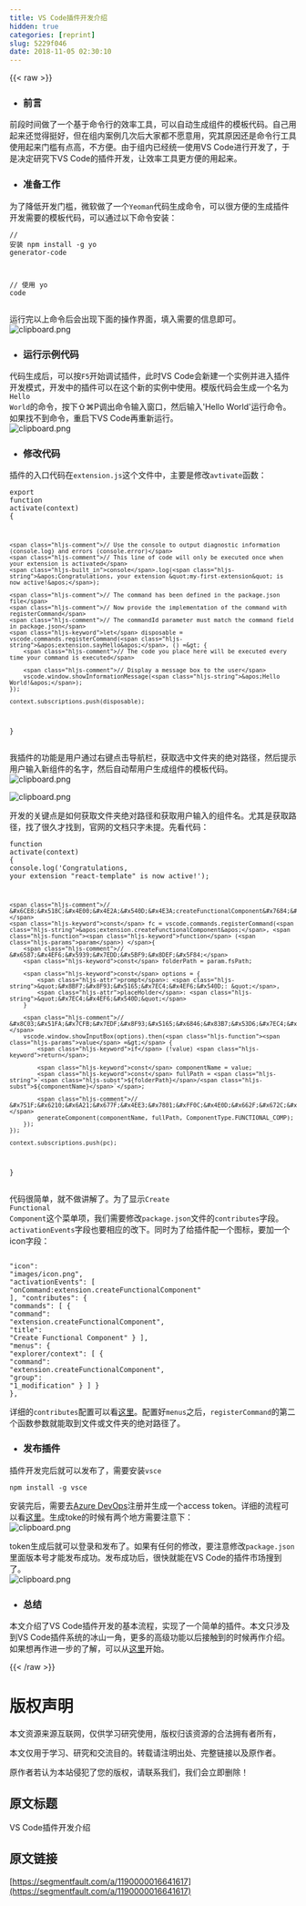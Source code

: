 ```yaml
---
title: VS Code插件开发介绍
hidden: true
categories: [reprint]
slug: 5229f046
date: 2018-11-05 02:30:10
---
```


{{< raw >}}
<ul><li><h3 id="articleHeader0">&#x524D;&#x8A00;</h3></li></ul><p>&#x524D;&#x6BB5;&#x65F6;&#x95F4;&#x505A;&#x4E86;&#x4E00;&#x4E2A;&#x57FA;&#x4E8E;&#x547D;&#x4EE4;&#x884C;&#x7684;&#x6548;&#x7387;&#x5DE5;&#x5177;&#xFF0C;&#x53EF;&#x4EE5;&#x81EA;&#x52A8;&#x751F;&#x6210;&#x7EC4;&#x4EF6;&#x7684;&#x6A21;&#x677F;&#x4EE3;&#x7801;&#x3002;&#x81EA;&#x5DF1;&#x7528;&#x8D77;&#x6765;&#x8FD8;&#x89C9;&#x5F97;&#x633A;&#x597D;&#xFF0C;&#x4F46;&#x5728;&#x7EC4;&#x5185;&#x6848;&#x4F8B;&#x51E0;&#x6B21;&#x540E;&#x5927;&#x5BB6;&#x90FD;&#x4E0D;&#x613F;&#x610F;&#x7528;&#xFF0C;&#x7A76;&#x5176;&#x539F;&#x56E0;&#x8FD8;&#x662F;&#x547D;&#x4EE4;&#x884C;&#x5DE5;&#x5177;&#x4F7F;&#x7528;&#x8D77;&#x6765;&#x95E8;&#x69DB;&#x6709;&#x70B9;&#x9AD8;&#xFF0C;&#x4E0D;&#x65B9;&#x4FBF;&#x3002;&#x7531;&#x4E8E;&#x7EC4;&#x5185;&#x5DF2;&#x7ECF;&#x7EDF;&#x4E00;&#x4F7F;&#x7528;VS Code&#x8FDB;&#x884C;&#x5F00;&#x53D1;&#x4E86;&#xFF0C;&#x4E8E;&#x662F;&#x51B3;&#x5B9A;&#x7814;&#x7A76;&#x4E0B;VS Code&#x7684;&#x63D2;&#x4EF6;&#x5F00;&#x53D1;&#xFF0C;&#x8BA9;&#x6548;&#x7387;&#x5DE5;&#x5177;&#x66F4;&#x65B9;&#x4FBF;&#x7684;&#x7528;&#x8D77;&#x6765;&#x3002;</p><ul><li><h3 id="articleHeader1">&#x51C6;&#x5907;&#x5DE5;&#x4F5C;</h3></li></ul><p>&#x4E3A;&#x4E86;&#x964D;&#x4F4E;&#x5F00;&#x53D1;&#x95E8;&#x69DB;&#xFF0C;&#x5FAE;&#x8F6F;&#x505A;&#x4E86;&#x4E00;&#x4E2A;<code>Yeoman</code>&#x4EE3;&#x7801;&#x751F;&#x6210;&#x547D;&#x4EE4;&#xFF0C;&#x53EF;&#x4EE5;&#x5F88;&#x65B9;&#x4FBF;&#x7684;&#x751F;&#x6210;&#x63D2;&#x4EF6;&#x5F00;&#x53D1;&#x9700;&#x8981;&#x7684;&#x6A21;&#x677F;&#x4EE3;&#x7801;&#xFF0C;&#x53EF;&#x4EE5;&#x901A;&#x8FC7;&#x4EE5;&#x4E0B;&#x547D;&#x4EE4;&#x5B89;&#x88C5;&#xFF1A;</p><div class="widget-codetool" style="display:none"><div class="widget-codetool--inner"><span class="selectCode code-tool" data-toggle="tooltip" data-placement="top" title="" data-original-title="&#x5168;&#x9009;"></span> <span type="button" class="copyCode code-tool" data-toggle="tooltip" data-placement="top" data-clipboard-text="// &#x5B89;&#x88C5;
npm install -g yo generator-code

// &#x4F7F;&#x7528;
yo code" title="" data-original-title="&#x590D;&#x5236;"></span> <span type="button" class="saveToNote code-tool" data-toggle="tooltip" data-placement="top" title="" data-original-title="&#x653E;&#x8FDB;&#x7B14;&#x8BB0;"></span></div></div><pre class="hljs clean"><code class="sh"><span class="hljs-comment">// &#x5B89;&#x88C5;</span>
npm install -g yo generator-<span class="hljs-keyword">code</span>

<span class="hljs-comment">// &#x4F7F;&#x7528;</span>
yo <span class="hljs-keyword">code</span></code></pre><p>&#x8FD0;&#x884C;&#x5B8C;&#x4EE5;&#x4E0A;&#x547D;&#x4EE4;&#x540E;&#x4F1A;&#x51FA;&#x73B0;&#x4E0B;&#x9762;&#x7684;&#x64CD;&#x4F5C;&#x754C;&#x9762;&#xFF0C;&#x586B;&#x5165;&#x9700;&#x8981;&#x7684;&#x4FE1;&#x606F;&#x5373;&#x53EF;&#x3002;<br><span class="img-wrap"><img data-src="/img/bVbhZcK?w=589&amp;h=323" src="https://static.alili.tech/img/bVbhZcK?w=589&amp;h=323" alt="clipboard.png" title="clipboard.png" style="cursor:pointer;display:inline"></span></p><ul><li><h3 id="articleHeader2">&#x8FD0;&#x884C;&#x793A;&#x4F8B;&#x4EE3;&#x7801;</h3></li></ul><p>&#x4EE3;&#x7801;&#x751F;&#x6210;&#x540E;&#xFF0C;&#x53EF;&#x4EE5;&#x6309;<code>F5</code>&#x5F00;&#x59CB;&#x8C03;&#x8BD5;&#x63D2;&#x4EF6;&#xFF0C;&#x6B64;&#x65F6;VS Code&#x4F1A;&#x65B0;&#x5EFA;&#x4E00;&#x4E2A;&#x5B9E;&#x4F8B;&#x5E76;&#x8FDB;&#x5165;&#x63D2;&#x4EF6;&#x5F00;&#x53D1;&#x6A21;&#x5F0F;&#xFF0C;&#x5F00;&#x53D1;&#x4E2D;&#x7684;&#x63D2;&#x4EF6;&#x53EF;&#x4EE5;&#x5728;&#x8FD9;&#x4E2A;&#x65B0;&#x7684;&#x5B9E;&#x4F8B;&#x4E2D;&#x4F7F;&#x7528;&#x3002;&#x6A21;&#x7248;&#x4EE3;&#x7801;&#x4F1A;&#x751F;&#x6210;&#x4E00;&#x4E2A;&#x540D;&#x4E3A;<code>Hello World</code>&#x7684;&#x547D;&#x4EE4;&#xFF0C;&#x6309;&#x4E0B;&#x21E7;&#x2318;P&#x8C03;&#x51FA;&#x547D;&#x4EE4;&#x8F93;&#x5165;&#x7A97;&#x53E3;&#xFF0C;&#x7136;&#x540E;&#x8F93;&#x5165;&apos;Hello World&apos;&#x8FD0;&#x884C;&#x547D;&#x4EE4;&#x3002;&#x5982;&#x679C;&#x627E;&#x4E0D;&#x5230;&#x547D;&#x4EE4;&#xFF0C;&#x91CD;&#x542F;&#x4E0B;VS Code&#x518D;&#x91CD;&#x65B0;&#x8FD0;&#x884C;&#x3002;<br><span class="img-wrap"><img data-src="/img/bVbhZi3?w=1316&amp;h=845" src="https://static.alili.tech/img/bVbhZi3?w=1316&amp;h=845" alt="clipboard.png" title="clipboard.png" style="cursor:pointer;display:inline"></span></p><ul><li><h3 id="articleHeader3">&#x4FEE;&#x6539;&#x4EE3;&#x7801;</h3></li></ul><p>&#x63D2;&#x4EF6;&#x7684;&#x5165;&#x53E3;&#x4EE3;&#x7801;&#x5728;<code>extension.js</code>&#x8FD9;&#x4E2A;&#x6587;&#x4EF6;&#x4E2D;&#xFF0C;&#x4E3B;&#x8981;&#x662F;&#x4FEE;&#x6539;<code>avtivate</code>&#x51FD;&#x6570;&#xFF1A;</p><div class="widget-codetool" style="display:none"><div class="widget-codetool--inner"><span class="selectCode code-tool" data-toggle="tooltip" data-placement="top" title="" data-original-title="&#x5168;&#x9009;"></span> <span type="button" class="copyCode code-tool" data-toggle="tooltip" data-placement="top" data-clipboard-text="export function activate(context) {

    // Use the console to output diagnostic information (console.log) and errors (console.error)
    // This line of code will only be executed once when your extension is activated
    console.log(&apos;Congratulations, your extension &quot;my-first-extension&quot; is now active!&apos;);

    // The command has been defined in the package.json file
    // Now provide the implementation of the command with  registerCommand
    // The commandId parameter must match the command field in package.json
    let disposable = vscode.commands.registerCommand(&apos;extension.sayHello&apos;, () =&gt; {
        // The code you place here will be executed every time your command is executed

        // Display a message box to the user
        vscode.window.showInformationMessage(&apos;Hello World!&apos;);
    });

    context.subscriptions.push(disposable);
}" title="" data-original-title="&#x590D;&#x5236;"></span> <span type="button" class="saveToNote code-tool" data-toggle="tooltip" data-placement="top" title="" data-original-title="&#x653E;&#x8FDB;&#x7B14;&#x8BB0;"></span></div></div><pre class="javascript hljs"><code class="javascript"><span class="hljs-keyword">export</span> <span class="hljs-function"><span class="hljs-keyword">function</span> <span class="hljs-title">activate</span>(<span class="hljs-params">context</span>) </span>{

    <span class="hljs-comment">// Use the console to output diagnostic information (console.log) and errors (console.error)</span>
    <span class="hljs-comment">// This line of code will only be executed once when your extension is activated</span>
    <span class="hljs-built_in">console</span>.log(<span class="hljs-string">&apos;Congratulations, your extension &quot;my-first-extension&quot; is now active!&apos;</span>);

    <span class="hljs-comment">// The command has been defined in the package.json file</span>
    <span class="hljs-comment">// Now provide the implementation of the command with  registerCommand</span>
    <span class="hljs-comment">// The commandId parameter must match the command field in package.json</span>
    <span class="hljs-keyword">let</span> disposable = vscode.commands.registerCommand(<span class="hljs-string">&apos;extension.sayHello&apos;</span>, () =&gt; {
        <span class="hljs-comment">// The code you place here will be executed every time your command is executed</span>

        <span class="hljs-comment">// Display a message box to the user</span>
        vscode.window.showInformationMessage(<span class="hljs-string">&apos;Hello World!&apos;</span>);
    });

    context.subscriptions.push(disposable);
}</code></pre><p>&#x6211;&#x63D2;&#x4EF6;&#x7684;&#x529F;&#x80FD;&#x662F;&#x7528;&#x6237;&#x901A;&#x8FC7;&#x53F3;&#x952E;&#x70B9;&#x51FB;&#x5BFC;&#x822A;&#x680F;&#xFF0C;&#x83B7;&#x53D6;&#x9009;&#x4E2D;&#x6587;&#x4EF6;&#x5939;&#x7684;&#x7EDD;&#x5BF9;&#x8DEF;&#x5F84;&#xFF0C;&#x7136;&#x540E;&#x63D0;&#x793A;&#x7528;&#x6237;&#x8F93;&#x5165;&#x65B0;&#x7EC4;&#x4EF6;&#x7684;&#x540D;&#x5B57;&#xFF0C;&#x7136;&#x540E;&#x81EA;&#x52A8;&#x5E2E;&#x7528;&#x6237;&#x751F;&#x6210;&#x7EC4;&#x4EF6;&#x7684;&#x6A21;&#x677F;&#x4EE3;&#x7801;&#x3002;<br><span class="img-wrap"><img data-src="/img/bVbhZkG?w=408&amp;h=278" src="https://static.alili.tech/img/bVbhZkG?w=408&amp;h=278" alt="clipboard.png" title="clipboard.png" style="cursor:pointer;display:inline"></span></p><p><span class="img-wrap"><img data-src="/img/bVbhZkZ?w=1980&amp;h=462" src="https://static.alili.tech/img/bVbhZkZ?w=1980&amp;h=462" alt="clipboard.png" title="clipboard.png" style="cursor:pointer;display:inline"></span></p><p>&#x5F00;&#x53D1;&#x7684;&#x5173;&#x952E;&#x70B9;&#x662F;&#x5982;&#x4F55;&#x83B7;&#x53D6;&#x6587;&#x4EF6;&#x5939;&#x7EDD;&#x5BF9;&#x8DEF;&#x5F84;&#x548C;&#x83B7;&#x53D6;&#x7528;&#x6237;&#x8F93;&#x5165;&#x7684;&#x7EC4;&#x4EF6;&#x540D;&#x3002;&#x5C24;&#x5176;&#x662F;&#x83B7;&#x53D6;&#x8DEF;&#x5F84;&#xFF0C;&#x627E;&#x4E86;&#x5F88;&#x4E45;&#x624D;&#x627E;&#x5230;&#xFF0C;&#x5B98;&#x7F51;&#x7684;&#x6587;&#x6863;&#x53EA;&#x5B57;&#x672A;&#x63D0;&#x3002;&#x5148;&#x770B;&#x4EE3;&#x7801;&#xFF1A;</p><div class="widget-codetool" style="display:none"><div class="widget-codetool--inner"><span class="selectCode code-tool" data-toggle="tooltip" data-placement="top" title="" data-original-title="&#x5168;&#x9009;"></span> <span type="button" class="copyCode code-tool" data-toggle="tooltip" data-placement="top" data-clipboard-text="function activate(context) {
    console.log(&apos;Congratulations, your extension &quot;react-template&quot; is now active!&apos;);

    // &#x6CE8;&#x518C;&#x4E00;&#x4E2A;&#x540D;&#x4E3A;createFunctionalComponent&#x7684;&#x547D;&#x4EE4;
    const fc = vscode.commands.registerCommand(&apos;extension.createFunctionalComponent&apos;, function (param) {
        // &#x6587;&#x4EF6;&#x5939;&#x7EDD;&#x5BF9;&#x8DEF;&#x5F84;
        const folderPath = param.fsPath;

        const options = {
            prompt: &quot;&#x8BF7;&#x8F93;&#x5165;&#x7EC4;&#x4EF6;&#x540D;: &quot;,
            placeHolder: &quot;&#x7EC4;&#x4EF6;&#x540D;&quot;
        }
        
        // &#x8C03;&#x51FA;&#x7CFB;&#x7EDF;&#x8F93;&#x5165;&#x6846;&#x83B7;&#x53D6;&#x7EC4;&#x4EF6;&#x540D;
        vscode.window.showInputBox(options).then(value =&gt; {
            if (!value) return;

            const componentName = value;
            const fullPath = `${folderPath}/${componentName}`;

            // &#x751F;&#x6210;&#x6A21;&#x677F;&#x4EE3;&#x7801;&#xFF0C;&#x4E0D;&#x662F;&#x672C;&#x6587;&#x7684;&#x91CD;&#x70B9;&#xFF0C;&#x5148;&#x5FFD;&#x7565;
            generateComponent(componentName, fullPath, ComponentType.FUNCTIONAL_COMP);
        });
    });
    
    context.subscriptions.push(pc);
}" title="" data-original-title="&#x590D;&#x5236;"></span> <span type="button" class="saveToNote code-tool" data-toggle="tooltip" data-placement="top" title="" data-original-title="&#x653E;&#x8FDB;&#x7B14;&#x8BB0;"></span></div></div><pre class="javascript hljs"><code class="javascript"><span class="hljs-function"><span class="hljs-keyword">function</span> <span class="hljs-title">activate</span>(<span class="hljs-params">context</span>) </span>{
    <span class="hljs-built_in">console</span>.log(<span class="hljs-string">&apos;Congratulations, your extension &quot;react-template&quot; is now active!&apos;</span>);

    <span class="hljs-comment">// &#x6CE8;&#x518C;&#x4E00;&#x4E2A;&#x540D;&#x4E3A;createFunctionalComponent&#x7684;&#x547D;&#x4EE4;</span>
    <span class="hljs-keyword">const</span> fc = vscode.commands.registerCommand(<span class="hljs-string">&apos;extension.createFunctionalComponent&apos;</span>, <span class="hljs-function"><span class="hljs-keyword">function</span> (<span class="hljs-params">param</span>) </span>{
        <span class="hljs-comment">// &#x6587;&#x4EF6;&#x5939;&#x7EDD;&#x5BF9;&#x8DEF;&#x5F84;</span>
        <span class="hljs-keyword">const</span> folderPath = param.fsPath;

        <span class="hljs-keyword">const</span> options = {
            <span class="hljs-attr">prompt</span>: <span class="hljs-string">&quot;&#x8BF7;&#x8F93;&#x5165;&#x7EC4;&#x4EF6;&#x540D;: &quot;</span>,
            <span class="hljs-attr">placeHolder</span>: <span class="hljs-string">&quot;&#x7EC4;&#x4EF6;&#x540D;&quot;</span>
        }
        
        <span class="hljs-comment">// &#x8C03;&#x51FA;&#x7CFB;&#x7EDF;&#x8F93;&#x5165;&#x6846;&#x83B7;&#x53D6;&#x7EC4;&#x4EF6;&#x540D;</span>
        vscode.window.showInputBox(options).then(<span class="hljs-function"><span class="hljs-params">value</span> =&gt;</span> {
            <span class="hljs-keyword">if</span> (!value) <span class="hljs-keyword">return</span>;

            <span class="hljs-keyword">const</span> componentName = value;
            <span class="hljs-keyword">const</span> fullPath = <span class="hljs-string">`<span class="hljs-subst">${folderPath}</span>/<span class="hljs-subst">${componentName}</span>`</span>;

            <span class="hljs-comment">// &#x751F;&#x6210;&#x6A21;&#x677F;&#x4EE3;&#x7801;&#xFF0C;&#x4E0D;&#x662F;&#x672C;&#x6587;&#x7684;&#x91CD;&#x70B9;&#xFF0C;&#x5148;&#x5FFD;&#x7565;</span>
            generateComponent(componentName, fullPath, ComponentType.FUNCTIONAL_COMP);
        });
    });
    
    context.subscriptions.push(pc);
}</code></pre><p>&#x4EE3;&#x7801;&#x5F88;&#x7B80;&#x5355;&#xFF0C;&#x5C31;&#x4E0D;&#x505A;&#x8BB2;&#x89E3;&#x4E86;&#x3002;&#x4E3A;&#x4E86;&#x663E;&#x793A;<code>Create Functional Component</code>&#x8FD9;&#x4E2A;&#x83DC;&#x5355;&#x9879;&#xFF0C;&#x6211;&#x4EEC;&#x9700;&#x8981;&#x4FEE;&#x6539;<code>package.json</code>&#x6587;&#x4EF6;&#x7684;<code>contributes</code>&#x5B57;&#x6BB5;&#x3002;<code>activationEvents</code>&#x5B57;&#x6BB5;&#x4E5F;&#x8981;&#x76F8;&#x5E94;&#x7684;&#x6539;&#x4E0B;&#x3002;&#x540C;&#x65F6;&#x4E3A;&#x4E86;&#x7ED9;&#x63D2;&#x4EF6;&#x914D;&#x4E00;&#x4E2A;&#x56FE;&#x6807;&#xFF0C;&#x8981;&#x52A0;&#x4E00;&#x4E2A;icon&#x5B57;&#x6BB5;&#xFF1A;</p><div class="widget-codetool" style="display:none"><div class="widget-codetool--inner"><span class="selectCode code-tool" data-toggle="tooltip" data-placement="top" title="" data-original-title="&#x5168;&#x9009;"></span> <span type="button" class="copyCode code-tool" data-toggle="tooltip" data-placement="top" data-clipboard-text="    &quot;icon&quot;: &quot;images/icon.png&quot;,
    &quot;activationEvents&quot;: [
        &quot;onCommand:extension.createFunctionalComponent&quot;
    ],
    &quot;contributes&quot;: {
        &quot;commands&quot;: [
            {
                &quot;command&quot;: &quot;extension.createFunctionalComponent&quot;,
                &quot;title&quot;: &quot;Create Functional Component&quot;
            }
        ],
        &quot;menus&quot;: {
            &quot;explorer/context&quot;: [
                {
                    &quot;command&quot;: &quot;extension.createFunctionalComponent&quot;,
                    &quot;group&quot;: &quot;1_modification&quot;
                }
            ]
        }
    }," title="" data-original-title="&#x590D;&#x5236;"></span> <span type="button" class="saveToNote code-tool" data-toggle="tooltip" data-placement="top" title="" data-original-title="&#x653E;&#x8FDB;&#x7B14;&#x8BB0;"></span></div></div><pre class="javascript hljs"><code class="javascript">    <span class="hljs-string">&quot;icon&quot;</span>: <span class="hljs-string">&quot;images/icon.png&quot;</span>,
    <span class="hljs-string">&quot;activationEvents&quot;</span>: [
        <span class="hljs-string">&quot;onCommand:extension.createFunctionalComponent&quot;</span>
    ],
    <span class="hljs-string">&quot;contributes&quot;</span>: {
        <span class="hljs-string">&quot;commands&quot;</span>: [
            {
                <span class="hljs-string">&quot;command&quot;</span>: <span class="hljs-string">&quot;extension.createFunctionalComponent&quot;</span>,
                <span class="hljs-string">&quot;title&quot;</span>: <span class="hljs-string">&quot;Create Functional Component&quot;</span>
            }
        ],
        <span class="hljs-string">&quot;menus&quot;</span>: {
            <span class="hljs-string">&quot;explorer/context&quot;</span>: [
                {
                    <span class="hljs-string">&quot;command&quot;</span>: <span class="hljs-string">&quot;extension.createFunctionalComponent&quot;</span>,
                    <span class="hljs-string">&quot;group&quot;</span>: <span class="hljs-string">&quot;1_modification&quot;</span>
                }
            ]
        }
    },</code></pre><p>&#x8BE6;&#x7EC6;&#x7684;<code>contributes</code>&#x914D;&#x7F6E;&#x53EF;&#x4EE5;&#x770B;<a href="https://code.visualstudio.com/docs/extensionAPI/extension-points" rel="nofollow noreferrer" target="_blank">&#x8FD9;&#x91CC;</a>&#x3002;&#x914D;&#x7F6E;&#x597D;<code>menus</code>&#x4E4B;&#x540E;&#xFF0C;<code>registerCommand</code>&#x7684;&#x7B2C;&#x4E8C;&#x4E2A;&#x51FD;&#x6570;&#x53C2;&#x6570;&#x5C31;&#x80FD;&#x53D6;&#x5230;&#x6587;&#x4EF6;&#x6216;&#x6587;&#x4EF6;&#x5939;&#x7684;&#x7EDD;&#x5BF9;&#x8DEF;&#x5F84;&#x4E86;&#x3002;</p><ul><li><h3 id="articleHeader4">&#x53D1;&#x5E03;&#x63D2;&#x4EF6;</h3></li></ul><p>&#x63D2;&#x4EF6;&#x5F00;&#x53D1;&#x5B8C;&#x540E;&#x5C31;&#x53EF;&#x4EE5;&#x53D1;&#x5E03;&#x4E86;&#xFF0C;&#x9700;&#x8981;&#x5B89;&#x88C5;<code>vsce</code></p><div class="widget-codetool" style="display:none"><div class="widget-codetool--inner"><span class="selectCode code-tool" data-toggle="tooltip" data-placement="top" title="" data-original-title="&#x5168;&#x9009;"></span> <span type="button" class="copyCode code-tool" data-toggle="tooltip" data-placement="top" data-clipboard-text="npm install -g vsce" title="" data-original-title="&#x590D;&#x5236;"></span> <span type="button" class="saveToNote code-tool" data-toggle="tooltip" data-placement="top" title="" data-original-title="&#x653E;&#x8FDB;&#x7B14;&#x8BB0;"></span></div></div><pre class="hljs cmake"><code class="sh" style="word-break:break-word;white-space:initial">npm <span class="hljs-keyword">install</span> -g vsce</code></pre><p>&#x5B89;&#x88C5;&#x5B8C;&#x540E;&#xFF0C;&#x9700;&#x8981;&#x53BB;<a href="https://azure.microsoft.com/zh-cn/services/devops/" rel="nofollow noreferrer" target="_blank">Azure DevOps</a>&#x6CE8;&#x518C;&#x5E76;&#x751F;&#x6210;&#x4E00;&#x4E2A;access token&#x3002;&#x8BE6;&#x7EC6;&#x7684;&#x6D41;&#x7A0B;&#x53EF;&#x4EE5;&#x770B;<a href="https://code.visualstudio.com/docs/extensions/publish-extension" rel="nofollow noreferrer" target="_blank">&#x8FD9;&#x91CC;</a>&#x3002;&#x751F;&#x6210;toke&#x7684;&#x65F6;&#x5019;&#x6709;&#x4E24;&#x4E2A;&#x5730;&#x65B9;&#x9700;&#x8981;&#x6CE8;&#x610F;&#x4E0B;&#xFF1A;<br><span class="img-wrap"><img data-src="/img/bVbhZnR?w=586&amp;h=390" src="https://static.alili.tech/img/bVbhZnR?w=586&amp;h=390" alt="clipboard.png" title="clipboard.png" style="cursor:pointer;display:inline"></span></p><p>token&#x751F;&#x6210;&#x540E;&#x5C31;&#x53EF;&#x4EE5;&#x767B;&#x5F55;&#x548C;&#x53D1;&#x5E03;&#x4E86;&#x3002;&#x5982;&#x679C;&#x6709;&#x4EFB;&#x4F55;&#x7684;&#x4FEE;&#x6539;&#xFF0C;&#x8981;&#x6CE8;&#x610F;&#x4FEE;&#x6539;<code>package.json</code>&#x91CC;&#x9762;&#x7248;&#x672C;&#x53F7;&#x624D;&#x80FD;&#x53D1;&#x5E03;&#x6210;&#x529F;&#x3002;&#x53D1;&#x5E03;&#x6210;&#x529F;&#x540E;&#xFF0C;&#x5F88;&#x5FEB;&#x5C31;&#x80FD;&#x5728;VS Code&#x7684;&#x63D2;&#x4EF6;&#x5E02;&#x573A;&#x641C;&#x5230;&#x4E86;&#x3002;<br><span class="img-wrap"><img data-src="/img/bVbhZou?w=1264&amp;h=370" src="https://static.alili.tech/img/bVbhZou?w=1264&amp;h=370" alt="clipboard.png" title="clipboard.png" style="cursor:pointer;display:inline"></span></p><ul><li><h3 id="articleHeader5">&#x603B;&#x7ED3;</h3></li></ul><p>&#x672C;&#x6587;&#x4ECB;&#x7ECD;&#x4E86;VS Code&#x63D2;&#x4EF6;&#x5F00;&#x53D1;&#x7684;&#x57FA;&#x672C;&#x6D41;&#x7A0B;&#xFF0C;&#x5B9E;&#x73B0;&#x4E86;&#x4E00;&#x4E2A;&#x7B80;&#x5355;&#x7684;&#x63D2;&#x4EF6;&#x3002;&#x672C;&#x6587;&#x53EA;&#x6D89;&#x53CA;&#x5230;VS Code&#x63D2;&#x4EF6;&#x7CFB;&#x7EDF;&#x7684;&#x51B0;&#x5C71;&#x4E00;&#x89D2;&#xFF0C;&#x66F4;&#x591A;&#x7684;&#x9AD8;&#x7EA7;&#x529F;&#x80FD;&#x4EE5;&#x540E;&#x63A5;&#x89E6;&#x5230;&#x7684;&#x65F6;&#x5019;&#x518D;&#x4F5C;&#x4ECB;&#x7ECD;&#x3002;&#x5982;&#x679C;&#x60F3;&#x518D;&#x4F5C;&#x8FDB;&#x4E00;&#x6B65;&#x7684;&#x4E86;&#x89E3;&#xFF0C;&#x53EF;&#x4EE5;&#x4ECE;<a href="https://code.visualstudio.com/docs/extensions/example-hello-world" rel="nofollow noreferrer" target="_blank">&#x8FD9;&#x91CC;</a>&#x5F00;&#x59CB;&#x3002;</p>
{{< /raw >}}

# 版权声明
本文资源来源互联网，仅供学习研究使用，版权归该资源的合法拥有者所有，

本文仅用于学习、研究和交流目的。转载请注明出处、完整链接以及原作者。 

原作者若认为本站侵犯了您的版权，请联系我们，我们会立即删除！

## 原文标题
VS Code插件开发介绍

## 原文链接
[https://segmentfault.com/a/1190000016641617](https://segmentfault.com/a/1190000016641617)


